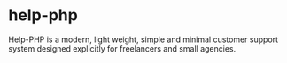 # help-php
Help-PHP is a modern, light weight, simple and minimal customer support system designed explicitly for freelancers and small agencies.
